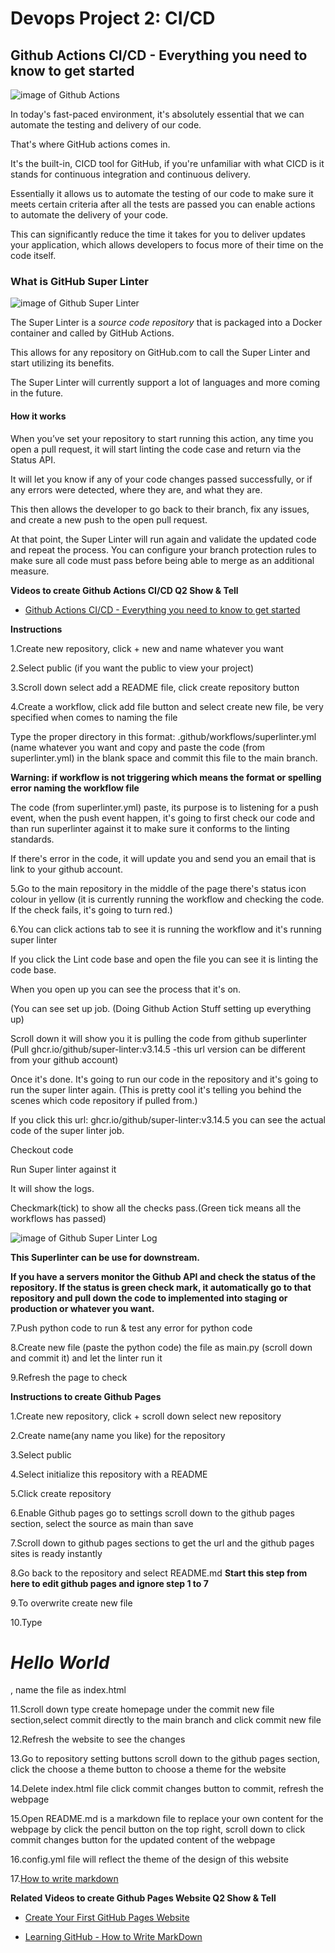 # Devops Project 2: CI/CD


## Github Actions CI/CD - Everything you need to know to get started



![image of Github Actions](https://avatars.githubusercontent.com/u/44036562?s=200&v=4)



In today's fast-paced environment, it's absolutely essential that we can automate the testing and delivery of our code.

That's where GitHub actions comes in.

It's the built-in, CICD tool for GitHub, if you're unfamiliar with what CICD is it stands for continuous integration and continuous delivery.

Essentially it allows us to automate the testing of our code to make sure it meets certain criteria after all the tests are passed you can enable actions to automate the delivery of your code.

This can significantly reduce the time it takes for you to deliver updates your application, which allows developers to focus more of their time on the code itself.



### What is GitHub Super Linter



![image of Github Super Linter](https://github.blog/wp-content/uploads/2020/06/github-super-linter-white.png?w=1200)



The Super Linter is a *source code repository* that is packaged into a Docker container and called by GitHub Actions.

This allows for any repository on GitHub.com to call the Super Linter and start utilizing its benefits.

The Super Linter will currently support a lot of languages and more coming in the future.



#### How it works



When you’ve set your repository to start running this action, any time you open a pull request, it will start linting the code case and return via the Status API.

It will let you know if any of your code changes passed successfully, or if any errors were detected, where they are, and what they are.

This then allows the developer to go back to their branch, fix any issues, and create a new push to the open pull request.

At that point, the Super Linter will run again and validate the updated code and repeat the process. You can configure your branch protection rules to make sure all code must pass before being able to merge as an additional measure.



**Videos to create Github Actions CI/CD Q2 Show & Tell**

- [Github Actions CI/CD - Everything you need to know to get started](https://www.youtube.com/watch?v=mFFXuXjVgkU)

**Instructions**

  1.Create new repository, click + new and name whatever you want
  
  2.Select public (if you want the public to view your project)
  
  3.Scroll down select add a README file, click create repository button
  
  4.Create a workflow, click add file button and select create new file, be very specified when comes to naming the file
  
  Type the proper directory in this format: .github/workflows/superlinter.yml (name whatever you want and copy and paste the code (from superlinter.yml) in the blank space and commit this file to the main branch.
  
  **Warning: if workflow is not triggering which means the format or spelling error naming the workflow file**
  
  The code (from superlinter.yml) paste, its purpose is to listening for a push event, when the push event happen, it's going to first check our code and than run superlinter against it to make sure it conforms to the linting standards.
  
  If there's error in the code, it will update you and send you an email that is link to your github account.
  
  
  5.Go to the main repository in the middle of the page there's status icon colour in yellow (it is currently running the workflow and checking the code. If the check fails, it's going to turn red.)
  
  6.You can click actions tab to see it is running the workflow and it's running super linter
  
  If you click the Lint code base and open the file you can see it is linting the code base.
  
  When you open up you can see the process that it's on.
  
  (You can see set up job. (Doing Github Action Stuff setting up everything up)
  
  Scroll down it will show you it is pulling the code from github superlinter (Pull ghcr.io/github/super-linter:v3.14.5 -this url version can be different from your github account)
  
  Once it's done. It's going to run our code in the repository and it's going to run the super linter again. (This is pretty cool it's telling you behind the scenes which code repository if pulled from.)
  
  If you click this url: ghcr.io/github/super-linter:v3.14.5 you can see the actual code of the super linter job.
  
  Checkout code
  
  Run Super linter against it
  
  It will show the logs.
  
  Checkmark(tick) to show all the checks pass.(Green tick means all the workflows has passed)
  
  ![image of Github Super Linter Log](https://user-images.githubusercontent.com/17579601/87601404-45751200-c6b2-11ea-9d5b-03014e2ce4a6.jpg)
  
  **This Superlinter can be use for downstream.**
  
  **If you have a servers monitor the Github API and check the status of the repository. If the status is green check mark, it automatically go to that repository and pull down the code to implemented into staging or production or whatever you want.**
  
  7.Push python code to run & test any error for python code
  
  8.Create new file (paste the python code) the file as main.py (scroll down and commit it) and let the linter run it
  
  9.Refresh the page to check
  
  
  **Instructions to create Github Pages**
  
  1.Create new repository, click + scroll down select new repository
  
  2.Create name(any name you like) for the repository
  
  3.Select public
  
  4.Select initialize this repository with a README
  
  5.Click create repository
  
  6.Enable Github pages go to settings scroll down to the github pages section, select the source as main than save
  
  7.Scroll down to github pages sections to get the url and the github pages sites is ready instantly
  
  8.Go back to the repository and select README.md **Start this step from here to edit github pages and ignore step 1 to 7**
  
  9.To overwrite create new file
  
  10.Type *<h1>Hello World</h1>*, name the file as index.html
  
  11.Scroll down type create homepage under the commit new file section,select commit directly to the main branch and click commit new file
  
  12.Refresh the website to see the changes
  
  13.Go to repository setting buttons scroll down to the github pages section, click the choose a theme button to choose a theme for the website
  
  14.Delete index.html file click commit changes button to commit, refresh the webpage
  
  15.Open README.md is a markdown file to replace your own content for the webpage by click the pencil button on the top right, scroll down to click commit changes button for the updated content of the webpage
  
  16.config.yml file will reflect the theme of the design of this website
  
  17.[How to write markdown](https://guides.github.com/features/mastering-markdown/)
  
  
   **Related Videos to create Github Pages Website Q2 Show & Tell**
   
   - [Create Your First GitHub Pages Website](https://www.youtube.com/watch?v=BA_c3bGQXlQ)
   
   - [Learning GitHub - How to Write MarkDown](https://www.youtube.com/watch?v=eJojC3lSkwg)

